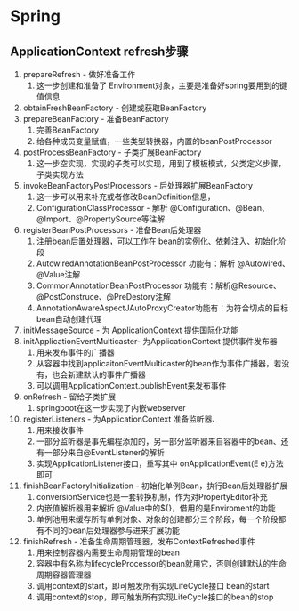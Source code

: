 
# Spring

## ApplicationContext refresh步骤

1. prepareRefresh - 做好准备工作
    1. 这一步创建和准备了 Environment对象，主要是准备好spring要用到的键值信息
2. obtainFreshBeanFactory - 创建或获取BeanFactory
3. prepareBeanFactory - 准备BeanFactory
    1. 完善BeanFactory
    2. 给各种成员变量赋值，一些类型转换器，内置的beanPostProcessor
4. postProcessBeanFactory - 子类扩展BeanFactory
    1. 这一步空实现，实现的子类可以实现，用到了模板模式，父类定义步骤，子类实现方法
5. invokeBeanFactoryPostProcessors - 后处理器扩展BeanFactory
    1. 这一步可以用来补充或者修改BeanDefinition信息，
    2. ConfigurationClassProcessor - 解析 @Configuration、@Bean、@Import、@PropertySource等注解
6. registerBeanPostProcessors - 准备Bean后处理器
    1. 注册bean后置处理器，可以工作在 bean的实例化、依赖注入、初始化阶段
    2. AutowiredAnnotationBeanPostProcessor 功能有：解析 @Autowired、@Value注解
    3. CommonAnnotationBeanPostProcessor 功能有：解析@Resource、@PostConstruce、@PreDestory注解
    4. AnnotationAwareAspectJAutoProxyCreator功能有：为符合切点的目标 bean自动创建代理
7. initMessageSource - 为 ApplicationContext 提供国际化功能
8. initApplicationEventMulticaster- 为ApplicationContext 提供事件发布器
    1. 用来发布事件的广播器
    2. 从容器中找到applicaitonEventMulticaster的bean作为事件广播器，若没有，也会新建默认的事件广播器
    3. 可以调用ApplicationContext.publishEvent来发布事件
9. onRefresh - 留给子类扩展
    1. springboot在这一步实现了内嵌webserver
10. registerListeners - 为ApplicationContext 准备监听器、
    1. 用来接收事件
    2. 一部分监听器是事先编程添加的，另一部分监听器来自容器中的bean、还有一部分来自@EventListener的解析
    3. 实现ApplicationListener接口，重写其中 onApplicationEvent(E e)方法即可
11. finishBeanFactoryInitialization - 初始化单例Bean，执行Bean后处理器扩展
    1. conversionService也是一套转换机制，作为对PropertyEditor补充
    2. 内嵌值解析器用来解析 @Value中的${}，借用的是Enviroment的功能
    3. 单例池用来缓存所有单例对象、对象的创建都分三个阶段，每一个阶段都有不同的bean后处理器参与进来扩展功能
12. finishRefresh - 准备生命周期管理器，发布ContextRefreshed事件
    1. 用来控制容器内需要生命周期管理的bean
    2. 容器中有名称为lifecycleProcessor的bean就用它，否则创建默认的生命周期容器管理器
    3. 调用context的start，即可触发所有实现LifeCycle接口 bean的start
    4. 调用context的stop，即可触发所有实现LifeCycle接口的bean的stop
